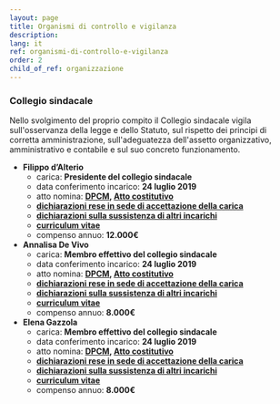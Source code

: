 ```yaml
---
layout: page
title: Organismi di controllo e vigilanza
description: 
lang: it
ref: organismi-di-controllo-e-vigilanza
order: 2
child_of_ref: organizzazione
---
```


### Collegio sindacale

Nello svolgimento del proprio compito il Collegio sindacale vigila sull'osservanza della legge e dello Statuto, sul rispetto dei principi di corretta amministrazione, sull'adeguatezza dell'assetto organizzativo, amministrativo e contabile e sul suo concreto funzionamento. 

- **Filippo d’Alterio**
    - carica: **Presidente del collegio sindacale**
    - data conferimento incarico: **24 luglio 2019**
    - atto nomina: **[DPCM](../../disposizioni-generali/atti-generali/DPCM_costituzione.pdf), [Atto costitutivo](../../disposizioni-generali/atti-generali/Atto_costitutivo_pagoPA_SpA.pdf)**
    - **[dichiarazioni rese in sede di accettazione della carica](./Filippo_Dalterio_accettazione.pdf)**
    - **[dichiarazioni sulla sussistenza di altri incarichi](./Filippo_Dalterio_altri_incarichi.pdf)**
    - **[curriculum vitae](./Filippo_Dalterio_curriculum.pdf)**
    - compenso annuo: **12.000€**
- **Annalisa De Vivo**
    - carica: **Membro effettivo del collegio sindacale**
    - data conferimento incarico: **24 luglio 2019**
    - atto nomina: **[DPCM](../../disposizioni-generali/atti-generali/DPCM_costituzione.pdf), [Atto costitutivo](../../disposizioni-generali/atti-generali/Atto_costitutivo_pagoPA_SpA.pdf)**
    - **[dichiarazioni rese in sede di accettazione della carica](./Annalisa_Devivo_accettazione.pdf)**
    - **[dichiarazioni sulla sussistenza di altri incarichi](./Annalisa_Devivo_altri_incarichi.pdf)**
    - **[curriculum vitae](./Annalisa_Devivo_curriculum.pdf)**
    - compenso annuo: **8.000€**
- **Elena Gazzola**
    - carica: **Membro effettivo del collegio sindacale**
    - data conferimento incarico: **24 luglio 2019**
    - atto nomina: **[DPCM](../../disposizioni-generali/atti-generali/DPCM_costituzione.pdf), [Atto costitutivo](../../disposizioni-generali/atti-generali/Atto_costitutivo_pagoPA_SpA.pdf)**
    - **[dichiarazioni rese in sede di accettazione della carica](./Elena_Gazzola_accettazione.pdf)**
    - **[dichiarazioni sulla sussistenza di altri incarichi](./Elena_Gazzola_altri_incarichi.pdf)**
    - **[curriculum vitae](./Elena_Gazzola_curriculum.pdf)**
    - compenso annuo: **8.000€**
